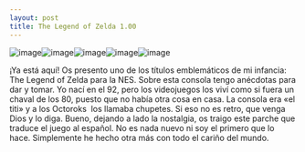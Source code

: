 ```yaml
---
layout: post
title: The Legend of Zelda 1.00
---
```

![image](https://67.media.tumblr.com/eed4032d1dbbd393b638ac29afdf89ea/tumblr_inline_o3kjlxfLcU1suppgd_540.png)![image](https://66.media.tumblr.com/4fdedc816420516bc1f524c1e9a476f1/tumblr_inline_o3kjlxpJsQ1suppgd_540.png)![image](https://67.media.tumblr.com/9e5547c16ff89d31134c172beea75909/tumblr_inline_o3kjlxeRKg1suppgd_540.png)![image](https://65.media.tumblr.com/bc0cb54ebdc2eb12727549ca1e1f1a7a/tumblr_inline_o3kjlyW8Yb1suppgd_540.png)![image](https://65.media.tumblr.com/a91debc1867a64eb98c4698efdd1b440/tumblr_inline_o3kjlyzWaQ1suppgd_540.png)

¡Ya está aquí! Os presento uno de los títulos emblemáticos de mi infancia: The Legend of Zelda para la NES. Sobre esta consola tengo anécdotas para dar y tomar. Yo nací en el 92, pero los videojuegos los viví como si fuera un chaval de los 80, puesto que no había otra cosa en casa. La consola era «el titi» y a los Octoroks &nbsp;los llamaba chupetes. Si eso no es retro, que venga Dios y lo diga. Bueno, dejando a lado la nostalgia, os traigo este parche que traduce el juego al español. No es nada nuevo ni soy el primero que lo hace. Simplemente he hecho otra más con todo el cariño del mundo. 